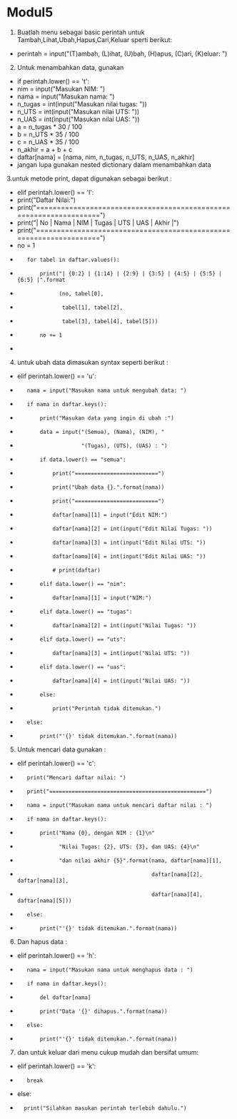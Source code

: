# Modul5
1. Buatlah menu sebagai basic perintah untuk Tambah,Lihat,Ubah,Hapus,Cari,Keluar sperti berikut:
- perintah = input("(T)ambah, (L)ihat, (U)bah, (H)apus, (C)ari, (K)eluar: ")

2. Untuk menambahkan data, gunakan
- if perintah.lower() == 't':
- nim = input("Masukan NIM: ")
- nama = input("Masukan nama: ")
- n_tugas = int(input("Masukan nilai tugas: "))
- n_UTS = int(input("Masukan nilai UTS: "))
- n_UAS = int(input("Masukan nilai UAS: "))
- a = n_tugas * 30 / 100
- b = n_UTS * 35 / 100
- c = n_UAS * 35 / 100
- n_akhir = a + b + c
- daftar[nama] = [nama, nim, n_tugas, n_UTS, n_UAS, n_akhir]
- jangan lupa gunakan nested dictionary dalam menambahkan data

3.untuk metode print, dapat digunakan sebagai berikut : 
- elif perintah.lower() == 'l':
- print("Daftar Nilai:")
- print("===================================================================")
- print("| No |      Nama      |    NIM    | Tugas |  UTS  |  UAS  | Akhir |")
- print("===================================================================")
- no = 1
-        for tabel in daftar.values():
-            print("| {0:2} | {1:14} | {2:9} | {3:5} | {4:5} | {5:5} | {6:5} |".format
-                  (no, tabel[0],
-                   tabel[1], tabel[2],
-                   tabel[3], tabel[4], tabel[5]))
-            no += 1
-
4. untuk ubah data dimasukan syntax seperti berikut : 
-    elif perintah.lower() == 'u':
-        nama = input("Masukan nama untuk mengubah data: ")
-        if nama in daftar.keys():
-            print("Masukan data yang ingin di ubah :")
-            data = input("(Semua), (Nama), (NIM), "
-                         "(Tugas), (UTS), (UAS) : ")
-            if data.lower() == "semua":
-                print("==========================")
-                print("Ubah data {}.".format(nama))
-                print("==========================")
-                daftar[nama][1] = input("Edit NIM:")
-                daftar[nama][2] = int(input("Edit Nilai Tugas: "))
-                daftar[nama][3] = int(input("Edit Nilai UTS: "))
-                daftar[nama][4] = int(input("Edit Nilai UAS: "))
-                # print(daftar)
-            elif data.lower() == "nim":
-                daftar[nama][1] = input("NIM:")
-            elif data.lower() == "tugas":
-                daftar[nama][2] = int(input("Nilai Tugas: "))
-            elif data.lower() == "uts":
-                daftar[nama][3] = int(input("Nilai UTS: "))
-            elif data.lower() == "uas":
-                daftar[nama][4] = int(input("Nilai UAS: "))
-            else:
-                print("Perintah tidak ditemukan.")

-        else:
-            print("'{}' tidak ditemukan.".format(nama))

5. Untuk mencari data gunakan :

-    elif perintah.lower() == 'c':
-        print("Mencari daftar nilai: ")
-        print("=================================================")
-        nama = input("Masukan nama untuk mencari daftar nilai : ")
-        if nama in daftar.keys():
-            print("Nama {0}, dengan NIM : {1}\n"
-                  "Nilai Tugas: {2}, UTS: {3}, dan UAS: {4}\n"
-                  "dan nilai akhir {5}".format(nama, daftar[nama][1],
-                                               daftar[nama][2], daftar[nama][3],
-                                               daftar[nama][4], daftar[nama][5]))
-        else:
-            print("'{}' tidak ditemukan.".format(nama))

6. Dan hapus data :
-    elif perintah.lower() == 'h':
-        nama = input("Masukan nama untuk menghapus data : ")
-        if nama in daftar.keys():
-            del daftar[nama]
-            print("Data '{}' dihapus.".format(nama))
-        else:
-            print("'{}' tidak ditemukan.".format(nama))

7. dan untuk keluar dari menu cukup mudah dan bersifat umum: 
-    elif perintah.lower() == 'k':
-        break

 -   else:
 -       print("Silahkan masukan perintah terlebih dahulu.")
